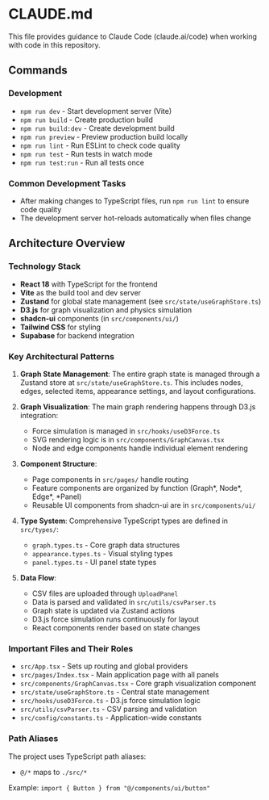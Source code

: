 # CLAUDE.md

This file provides guidance to Claude Code (claude.ai/code) when working with code in this repository.

## Commands

### Development
- `npm run dev` - Start development server (Vite)
- `npm run build` - Create production build
- `npm run build:dev` - Create development build
- `npm run preview` - Preview production build locally
- `npm run lint` - Run ESLint to check code quality
- `npm run test` - Run tests in watch mode
- `npm run test:run` - Run all tests once

### Common Development Tasks
- After making changes to TypeScript files, run `npm run lint` to ensure code quality
- The development server hot-reloads automatically when files change

## Architecture Overview

### Technology Stack
- **React 18** with TypeScript for the frontend
- **Vite** as the build tool and dev server
- **Zustand** for global state management (see `src/state/useGraphStore.ts`)
- **D3.js** for graph visualization and physics simulation
- **shadcn-ui** components (in `src/components/ui/`)
- **Tailwind CSS** for styling
- **Supabase** for backend integration

### Key Architectural Patterns

1. **Graph State Management**: The entire graph state is managed through a Zustand store at `src/state/useGraphStore.ts`. This includes nodes, edges, selected items, appearance settings, and layout configurations.

2. **Graph Visualization**: The main graph rendering happens through D3.js integration:
   - Force simulation is managed in `src/hooks/useD3Force.ts`
   - SVG rendering logic is in `src/components/GraphCanvas.tsx`
   - Node and edge components handle individual element rendering

3. **Component Structure**:
   - Page components in `src/pages/` handle routing
   - Feature components are organized by function (Graph*, Node*, Edge*, *Panel)
   - Reusable UI components from shadcn-ui are in `src/components/ui/`

4. **Type System**: Comprehensive TypeScript types are defined in `src/types/`:
   - `graph.types.ts` - Core graph data structures
   - `appearance.types.ts` - Visual styling types
   - `panel.types.ts` - UI panel state types

5. **Data Flow**:
   - CSV files are uploaded through `UploadPanel`
   - Data is parsed and validated in `src/utils/csvParser.ts`
   - Graph state is updated via Zustand actions
   - D3.js force simulation runs continuously for layout
   - React components render based on state changes

### Important Files and Their Roles

- `src/App.tsx` - Sets up routing and global providers
- `src/pages/Index.tsx` - Main application page with all panels
- `src/components/GraphCanvas.tsx` - Core graph visualization component
- `src/state/useGraphStore.ts` - Central state management
- `src/hooks/useD3Force.ts` - D3.js force simulation logic
- `src/utils/csvParser.ts` - CSV parsing and validation
- `src/config/constants.ts` - Application-wide constants

### Path Aliases
The project uses TypeScript path aliases:
- `@/*` maps to `./src/*`

Example: `import { Button } from "@/components/ui/button"`